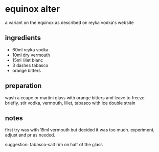 # equinox alter

a variant on the equinox as described on reyka vodka's website

## ingredients

- 60ml reyka vodka
- 10ml dry vermouth
- 15ml lillet blanc
- 3 dashes tabasco
- orange bitters

## preparation

wash a coupe or martini glass with orange bitters and leave to freeze briefly.
stir vodka, vermouth, lillet, tabasco with ice
double strain

## notes

first try was with 15ml vermouth but decided it was too much. experiment, adjust and pr as needed.

suggestion: tabasco-salt rim on half of the glass
